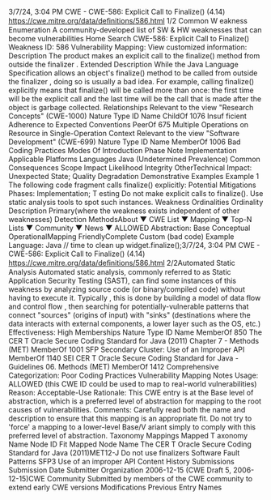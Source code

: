 3/7/24, 3:04 PM CWE - CWE-586: Explicit Call to Finalize() (4.14)
https://cwe.mitre.org/data/deﬁnitions/586.html 1/2
Common W eakness Enumeration
A community-developed list of SW & HW weaknesses that can become
vulnerabilities
Home Search
CWE-586: Explicit Call to Finalize()
Weakness ID: 586
Vulnerability Mapping: 
View customized information:
 Description
The product makes an explicit call to the finalize() method from outside the finalizer .
 Extended Description
While the Java Language Specification allows an object's finalize() method to be called from outside the finalizer , doing so is usually a
bad idea. For example, calling finalize() explicitly means that finalize() will be called more than once: the first time will be the explicit
call and the last time will be the call that is made after the object is garbage collected.
 Relationships
 Relevant to the view "Research Concepts" (CWE-1000)
Nature Type ID Name
ChildOf 1076 Insuf ficient Adherence to Expected Conventions
PeerOf 675 Multiple Operations on Resource in Single-Operation Context
 Relevant to the view "Software Development" (CWE-699)
Nature Type ID Name
MemberOf 1006 Bad Coding Practices
 Modes Of Introduction
Phase Note
Implementation
 Applicable Platforms
Languages
Java (Undetermined Prevalence)
 Common Consequences
Scope Impact Likelihood
Integrity
OtherTechnical Impact: Unexpected State; Quality Degradation
 Demonstrative Examples
Example 1
The following code fragment calls finalize() explicitly:
 Potential Mitigations
Phases: Implementation; T esting
Do not make explicit calls to finalize(). Use static analysis tools to spot such instances.
 Weakness Ordinalities
Ordinality Description
Primary(where the weakness exists independent of other weaknesses)
 Detection MethodsAbout ▼ CWE List ▼ Mapping ▼ Top-N Lists ▼ Community ▼ News ▼
ALLOWED
Abstraction: Base
Conceptual OperationalMapping
FriendlyComplete Custom
(bad code) Example Language: Java 
// time to clean up
widget.finalize();3/7/24, 3:04 PM CWE - CWE-586: Explicit Call to Finalize() (4.14)
https://cwe.mitre.org/data/deﬁnitions/586.html 2/2Automated Static Analysis
Automated static analysis, commonly referred to as Static Application Security Testing (SAST), can find some instances of this
weakness by analyzing source code (or binary/compiled code) without having to execute it. Typically , this is done by building a
model of data flow and control flow , then searching for potentially-vulnerable patterns that connect "sources" (origins of input)
with "sinks" (destinations where the data interacts with external components, a lower layer such as the OS, etc.)
Effectiveness: High
 Memberships
Nature Type ID Name
MemberOf 850 The CER T Oracle Secure Coding Standard for Java (2011) Chapter 7 - Methods (MET)
MemberOf 1001 SFP Secondary Cluster: Use of an Improper API
MemberOf 1140 SEI CER T Oracle Secure Coding Standard for Java - Guidelines 06. Methods (MET)
MemberOf 1412 Comprehensive Categorization: Poor Coding Practices
 Vulnerability Mapping Notes
Usage: ALLOWED (this CWE ID could be used to map to real-world vulnerabilities)
Reason: Acceptable-Use
Rationale:
This CWE entry is at the Base level of abstraction, which is a preferred level of abstraction for mapping to the root causes of
vulnerabilities.
Comments:
Carefully read both the name and description to ensure that this mapping is an appropriate fit. Do not try to 'force' a mapping to a
lower-level Base/V ariant simply to comply with this preferred level of abstraction.
 Taxonomy Mappings
Mapped T axonomy Name Node ID Fit Mapped Node Name
The CER T Oracle Secure
Coding Standard for Java
(2011)MET12-J Do not use finalizers
Software Fault Patterns SFP3 Use of an improper API
 Content History
 Submissions
Submission Date Submitter Organization
2006-12-15
(CWE Draft 5, 2006-12-15)CWE Community
Submitted by members of the CWE community to extend early CWE versions
 Modifications
 Previous Entry Names
